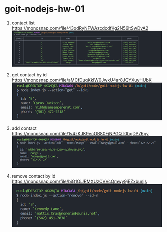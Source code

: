 # goit-nodejs-hw-01

1. contact list https://monosnap.com/file/43odRyNFWAzcdcdfKg2N56ltSwDyA2
   ![list](./screan/list.png)

2. get contact by id https://monosnap.com/file/aMCfDuqKkIW0JwxU4ar8JQYXuyHUbK
   ![get](./screan/get.png)

3. add contact https://monosnap.com/file/1v4zKJK9ecOB80FjNPGQT0bgDP76py
   ![add](./screan/add.png)

4. remove contact by id https://monosnap.com/file/biG1OiJRMXUzCVVcQmwy9jEZxbunjs
   ![remove](./screan/remove.png)

